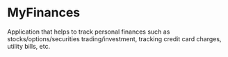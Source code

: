 # MyFinances
Application that helps to track personal finances such as stocks/options/securities trading/investment, tracking credit card charges, utility bills, etc.
